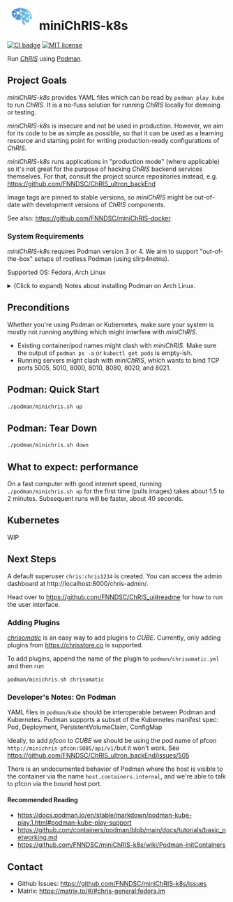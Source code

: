 # ![ChRIS logo](https://raw.githubusercontent.com/FNNDSC/ChRIS_ultron_backEnd/master/docs/assets/logo_chris.png) miniChRIS-k8s

[![CI badge](https://github.com/FNNDSC/miniChRIS-k8s/workflows/CI/badge.svg)](https://github.com/FNNDSC/miniChRIS-k8s/actions?query=workflow%3ACI)
[![MIT license](https://img.shields.io/github/license/FNNDSC/miniChRIS-k8s)](LICENSE)

Run [_ChRIS_](https://chrisproject.org/) using [Podman](https://podman.io).

## Project Goals

_miniChRIS-k8s_ provides YAML files which can be read by `podman play kube` to run _ChRIS_.
It is a no-fuss solution for running _ChRIS_ locally for demoing or testing.

_miniChRIS-k8s_ is insecure and not be used in production. However, we aim for its code to be as simple as possible,
so that it can be used as a learning resource and starting point for writing production-ready configurations
of _ChRIS_.

_miniChRIS-k8s_ runs applications in "production mode" (where applicable)
so it's not great for the purpose of hacking _ChRIS_ backend services themselves.
For that, consult the project source repositories instead, e.g. https://github.com/FNNDSC/ChRIS_ultron_backEnd

Image tags are pinned to stable versions, so _miniChRIS_ might be
out-of-date with development versions of _ChRIS_ components.

See also: https://github.com/FNNDSC/miniChRIS-docker

### System Requirements

_miniChRIS-k8s_ requires Podman version 3 or 4.
We aim to support "out-of-the-box" setups of rootless Podman (using slirp4netns).

Supported OS: Fedora, Arch Linux

<details>
<summary>
(Click to expand) Notes about installing Podman on Arch Linux.
</summary>

On Arch Linux, please consult the wiki: https://wiki.archlinux.org/title/Podman

Here's what worked for me (possibly helpful, definitely outdated info)

```shell
sudo pacman -Syu podman
sudo usermod --add-subuids 100000-165535 --add-subgids 100000-165535 $USER
```

</details>

## Preconditions

Whether you're using Podman or Kubernetes, make sure your system is mostly not
running anything which might interfere with _miniChRIS_.

- Existing container/pod names might clash with _miniChRIS_.
  Make sure the output of `podman ps -a` or `kubectl get pods` is empty-ish.
- Running servers might clash with _miniChRIS_, which wants to bind TCP ports
  5005, 5010, 8000, 8010, 8080, 8020, and 8021.

## Podman: Quick Start

```bash
./podman/minichris.sh up
```

## Podman: Tear Down

```bash
./podman/minichris.sh down
```

## What to expect: performance

On a fast computer with good internet speed, running `./podman/minichris.sh up`
for the first time (pulls images) takes about 1.5 to 2 minutes.
Subsequent runs will be faster, about 40 seconds.

## Kubernetes

WIP

## Next Steps

A default superuser `chris:chris1234` is created.
You can access the admin dashboard at
http://localhost:8000/chris-admin/.

Head over to https://github.com/FNNDSC/ChRIS_ui#readme
for how to run the user interface.

### Adding Plugins

[_chrisomatic_](https://github.com/FNNDSC/chrisomatic) is an easy way to
add plugins to _CUBE_. Currently, only adding plugins from https://chrisstore.co
is supported.

To add plugins, append the name of the plugin to `podman/chrisomatic.yml`
and then run

```shell
podman/minichris.sh chrisomatic
```

<!--
## ChRIS URLs

website        | URL
---------------|-----
ChRIS_ui       | http://localhost:8020/
ChRIS admin    | http://localhost:8000/chris-admin/
ChRIS_store_ui | http://localhost:8021/
Orthanc        | http://localhost:8042/
-->

<!--
### Add Plugins to CUBE

Plugins are added to _ChRIS_ via the Django admin dashboard.

https://github.com/FNNDSC/ChRIS_ultron_backEnd/wiki/%5BHOW-TO%5D-Register-a-plugin-via-Django-dashboard

Alternatively, plugins can be added declaratively.
A common use case would be to run locally built Python
[`chris_plugin`](https://github.com/FNNDSC/chris_plugin)-based
_ChRIS_ plugins. These can be added using `chrisomatic` by
listing their (docker) image tags. For example, if your local image
was built with the tag `localhost/myself/pl-workinprogress` by running

```shell
podman build -t localhost/myself/pl-workinprogress .
```

The bottom of your `podman/chrisomatic.yml` file should look like

```yaml
  plugins:
    - name: pl-dircopy
      version: 2.1.1
    - name: pl-tsdircopy
      version: 1.2.1
    - name: pl-topologicalcopy
      version: 0.2
    - name: pl-simpledsapp
      version: 2.1.0
    - localhost/myself/pl-workinprogress
```

After modifying `chrisomatic.yml`, apply the changes by running `./chrisomatic.sh`

For details, see https://github.com/FNNDSC/chrisomatic#plugins-and-pipelines
-->

### Developer's Notes: On Podman

YAML files in `podman/kube` should be interoperable between Podman and Kubernetes.
Podman supports a subset of the Kubernetes manifest spec:
Pod, Deployment, PersistentVolumeClaim, ConfigMap

Ideally, to add _pfcon_ to _CUBE_ we should be using the pod name of pfcon
`http://minichris-pfcon:5005/api/v1/`but it won't work.
See https://github.com/FNNDSC/ChRIS_ultron_backEnd/issues/505

There is an undocumented behavior of Podman where the host is visible to the container
via the name `host.containers.internal`, and we're able to talk to pfcon via the bound
host port.

#### Recommended Reading

- https://docs.podman.io/en/stable/markdown/podman-kube-play.1.html#podman-kube-play-support
- https://github.com/containers/podman/blob/main/docs/tutorials/basic_networking.md
- https://github.com/FNNDSC/miniChRIS-k8s/wiki/Podman-initContainers

## Contact

- Github Issues: https://github.com/FNNDSC/miniChRIS-k8s/issues
- Matrix: https://matrix.to/#/#chris-general:fedora.im
